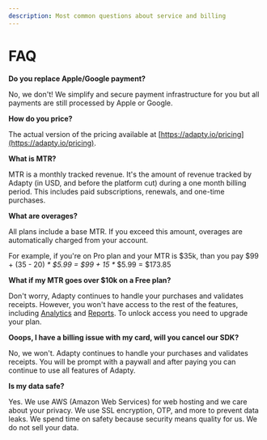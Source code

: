 ```yaml
---
description: Most common questions about service and billing
---
```


# FAQ

**Do you replace Apple/Google payment?**

No, we don't! We simplify and secure payment infrastructure for you but all payments are still processed by Apple or Google.

**How do you price?**

The actual version of the pricing available at [https://adapty.io/pricing](https://adapty.io/pricing).

**What is MTR?**

MTR is a monthly tracked revenue. It's the amount of revenue tracked by Adapty \(in USD, and before the platform cut\) during a one month billing period. This includes paid subscriptions, renewals, and one-time purchases.

**What are overages?**

All plans include a base MTR. If you exceed this amount, overages are automatically charged from your account.

For example, if you're on Pro plan and your MTR is $35k, than you pay $99 + \(35 - 20\) _\* $5.99 = $99 + 15  \*_ $5.99 = $173.85

**What if my MTR goes over $10k on a Free plan?**

Don't worry, Adapty continues to handle your purchases and validates receipts. However, you won't have access to the rest of the features, including [Analytics](analytics/basic-analytics.md) and [Reports](analytics/reports.md). To unlock access you need to upgrade your plan.

**Ooops, I have a billing issue with my card, will you cancel our SDK?**

No, we won't. Adapty continues to handle your purchases and validates receipts. You will be prompt with a paywall and after paying you can continue to use all features of Adapty.

**Is my data safe?**

Yes. We use AWS \(Amazon Web Services\) for web hosting and we care about your privacy. We use SSL encryption, OTP, and more to prevent data leaks. We spend time on safety because security means quality for us. We do not sell your data.

